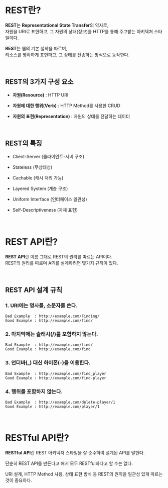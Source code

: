 # REST란?

**REST**는 **Representational State Transfer**의 약자로, <br>
자원을 URI로 표현하고, 그 자원의 상태(정보)를 HTTP를 통해 주고받는 아키텍처 스타일이다.

**REST**는 웹의 기본 철학을 따르며, <br>
리소스를 명확하게 표현하고, 그 상태를 전송하는 방식으로 동작한다.

<br>

## REST의 3가지 구성 요소

- **자원(Resource)** : HTTP URI

- **자원에 대한 행위(Verb)** : HTTP Method를 사용한 CRUD

- **자원의 표현(Representation)** : 자원의 상태를 전달하는 데이터

<br>

## REST의 특징

- Client-Server (클라이언트-서버 구조)

- Stateless (무상태성)

- Cachable (캐시 처리 가능)

- Layered System (계층 구조)

- Uniform Interface (인터페이스 일관성)

- Self-Descriptiveness (자체 표현)

<br>

# REST API란?

**REST API**란 이름 그대로 REST의 원리를 따르는 API이다. <br>
REST의 원리를 따르며 API를 설계하려면 몇가지 규칙이 있다.

<br>

## REST API 설계 규칙

### 1. URI에는 명사를, 소문자를 쓴다.
```
Bad Example  : http://example.com/Finding/
Good Example : http://example.com/find/
```

### 2. 마지막에는 슬래시(/)를 포함하지 않는다.
```
Bad Example  : http://example.com/find/
Good Example : http://example.com/find
```

### 3. 언더바(_) 대신 하이폰(-)을 이용한다.
```
Bad Example  : http://example.com/find_player
Good Example : http://example.com/find-player
```

### 4. 행위를 포함하지 않는다.
```
Bad Example  : http://example.com/delete-player/1
Good Example : http://example.com/player/1
```

<br>

# RESTful API란?

**RESTful API**란 REST 아키텍처 스타일을 잘 준수하여 설계된 API를 말한다. <br>

단순히 REST API를 만든다고 해서 모두 RESTful하다고 할 수는 없다. <br>

URI 설계, HTTP Method 사용, 상태 표현 방식 등 REST의 원칙을 일관성 있게 따르는 것이 중요하다.